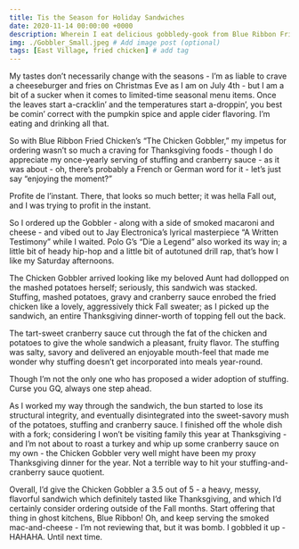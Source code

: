 ```yaml
---
title: Tis the Season for Holiday Sandwiches
date: 2020-11-14 00:00:00 +0000
description: Wherein I eat delicious gobbledy-gook from Blue Ribbon Fried Chicken.
img: ./Gobbler_Small.jpeg # Add image post (optional)
tags: [East Village, fried chicken] # add tag
---
```

My tastes don’t necessarily change with the seasons - I’m as liable to crave a cheeseburger and fries on Christmas Eve as I am on July 4th - but I am a bit of a sucker when it comes to limited-time seasonal menu items. Once the leaves start a-cracklin’ and the temperatures start a-droppin’, you best be comin’ correct with the pumpkin spice and apple cider flavoring. I’m eating and drinking all that.

So with Blue Ribbon Fried Chicken’s “The Chicken Gobbler,” my impetus for ordering wasn’t so much a craving for Thanksgiving foods - though I do appreciate my once-yearly serving of stuffing and cranberry sauce - as it was about - oh, there’s probably a French or German word for it - let’s just say “enjoying the moment?”

Profite de l’instant. There, that looks so much better; it was hella Fall out, and I was trying to profit in the instant.

So I ordered up the Gobbler - along with a side of smoked macaroni and cheese - and vibed out to Jay Electronica’s lyrical masterpiece “A Written Testimony” while I waited. Polo G’s “Die a Legend” also worked its way in; a little bit of heady hip-hop and a little bit of autotuned drill rap, that’s how I like my Saturday afternoons.

The Chicken Gobbler arrived looking like my beloved Aunt had dollopped on the mashed potatoes herself; seriously, this sandwich was stacked. Stuffing, mashed potatoes, gravy and cranberry sauce enrobed the fried chicken like a lovely, aggressively thick Fall sweater; as I picked up the sandwich, an entire Thanksgiving dinner-worth of topping fell out the back.

The tart-sweet cranberry sauce cut through the fat of the chicken and potatoes to give the whole sandwich a pleasant, fruity flavor. The stuffing was salty, savory and delivered an enjoyable mouth-feel that made me wonder why stuffing doesn’t get incorporated into meals year-round.

Though I’m not the only one who has proposed a wider adoption of stuffing. Curse you GQ, always one step ahead.

As I worked my way through the sandwich, the bun started to lose its structural integrity, and eventually disintegrated into the sweet-savory mush of the potatoes, stuffing and cranberry sauce. I finished off the whole dish with a fork; considering I won’t be visiting family this year at Thanksgiving - and I’m not about to roast a turkey and whip up some cranberry sauce on my own - the Chicken Gobbler very well might have been my proxy Thanksgiving dinner for the year. Not a terrible way to hit your stuffing-and-cranberry sauce quotient.

Overall, I’d give the Chicken Gobbler a 3.5 out of 5 - a heavy, messy, flavorful sandwich which definitely tasted like Thanksgiving, and which I’d certainly consider ordering outside of the Fall months. Start offering that thing in ghost kitchens, Blue Ribbon! Oh, and keep serving the smoked mac-and-cheese - I’m not reviewing that, but it was bomb. I gobbled it up - HAHAHA. Until next time.